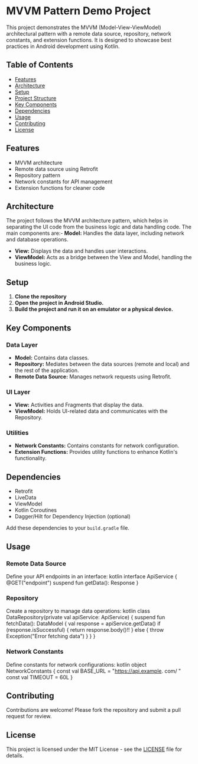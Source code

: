 # MVVM Pattern Demo Project

This project demonstrates the MVVM (Model-View-ViewModel) architectural pattern with a remote data source, repository, network constants, and extension functions. It is designed to showcase best practices in Android development using Kotlin.

## Table of Contents

- [Features](#features)
- [Architecture](#architecture)
- [Setup](#setup)
- [Project Structure](#project-structure)
- [Key Components](#key-components)
- [Dependencies](#dependencies)
- [Usage](#usage)
- [Contributing](#contributing)
- [License](#license)

## Features

- MVVM architecture
- Remote data source using Retrofit
- Repository pattern
- Network constants for API management
- Extension functions for cleaner code

## Architecture

The project follows the MVVM architecture pattern, which helps in separating the UI code from the business logic and data handling code. The main components are:- **Model:** Handles the data layer, including network and database operations.
- **View:** Displays the data and handles user interactions.
- **ViewModel:** Acts as a bridge between the View and Model, handling the business logic.

## Setup

1. **Clone the repository**
2. **Open the project in Android Studio.**
3. **Build the project and run it on an emulator or a physical device.**

## Key Components

### Data Layer

- **Model:** Contains data classes.
- **Repository:** Mediates between the data sources (remote and local) and the rest of the application.
- **Remote Data Source:** Manages network requests using Retrofit.

### UI Layer

- **View:** Activities and Fragments that display the data.
- **ViewModel:** Holds UI-related data and communicates with the Repository.

### Utilities

- **Network Constants:** Contains constants for network configuration.
- **Extension Functions:** Provides utility functions to enhance Kotlin's functionality.

## Dependencies

- Retrofit
- LiveData
- ViewModel
- Kotlin Coroutines
- Dagger/Hilt for Dependency Injection (optional)

Add these dependencies to your `build.gradle` file.

## Usage

### Remote Data Source

Define your API endpoints in an interface:
kotlin interface ApiService { @GET("endpoint") suspend fun getData(): Response<DataModel> }
### Repository

Create a repository to manage data operations:
kotlin class DataRepository(private val apiService: ApiService) { suspend fun fetchData(): DataModel { val response = apiService.getData()  if (response.isSuccessful)  { return response.body()!! } else { throw Exception("Error fetching data") } } }
### Network Constants

Define constants for network configurations:
kotlin object NetworkConstants { const val BASE_URL = "https://api.example. com/ "  const val TIMEOUT = 60L }
## Contributing

Contributions are welcome! Please fork the repository and submit a pull request for review.

## License

This project is licensed under the MIT License - see the [LICENSE](https://opensource.org/licenses/MIT) file for details.